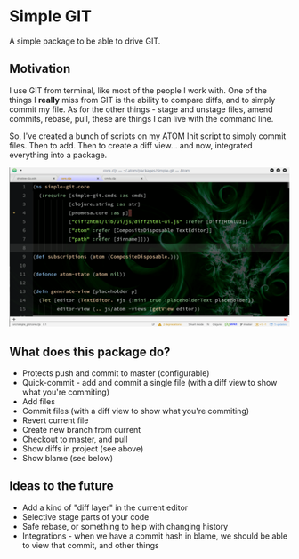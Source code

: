 # Simple GIT

A simple package to be able to drive GIT.

## Motivation

I use GIT from terminal, like most of the people I work with. One of the things I __really__ miss from GIT is the ability to compare diffs, and to simply commit my file. As for the other things - stage and unstage files, amend commits, rebase, pull, these are things I can live with the command line.

So, I've created a bunch of scripts on my ATOM Init script to simply commit files. Then to add. Then to create a diff view... and now, integrated everything into a package.

![A screenshot of your package](https://raw.githubusercontent.com/mauricioszabo/simple-git/master/doc/fragment.gif)

## What does this package do?

* Protects push and commit to master (configurable)
* Quick-commit - add and commit a single file (with a diff view to show what you're commiting)
* Add files
* Commit files (with a diff view to show what you're commiting)
* Revert current file
* Create new branch from current
* Checkout to master, and pull
* Show diffs in project (see above)
* Show blame (see below)

## Ideas to the future

* Add a kind of "diff layer" in the current editor
* Selective stage parts of your code
* Safe rebase, or something to help with changing history
* Integrations - when we have a commit hash in blame, we should be able to view that commit, and other things
